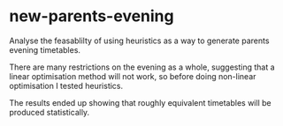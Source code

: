 # new-parents-evening

Analyse the feasablilty of using heuristics as a way to generate parents evening timetables.

There are many restrictions on the evening as a whole, suggesting that a linear optimisation method will not work, so before doing non-linear optimisation I tested heuristics.

The results ended up showing that roughly equivalent timetables will be produced statistically.
